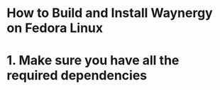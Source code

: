 # How to Build and Install Waynergy on Fedora Linux

# 1. Make sure you have all the required dependencies
